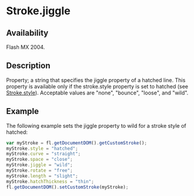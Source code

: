 # Stroke.jiggle

## Availability

Flash MX 2004.

## Description

Property; a string that specifies the jiggle property of a hatched line. This property is available only if the stroke.style property is set to hatched (see [Stroke.style](../Stroke_object/Stroke20.md)). Acceptable values are "none", "bounce", "loose", and "wild".

## Example

The following example sets the jiggle property to wild for a stroke style of hatched:

```javascript
var myStroke = fl.getDocumentDOM().getCustomStroke();
myStroke.style = "hatched";
myStroke.curve = "straight";
myStroke.space = "close";
myStroke.jiggle = "wild";
myStroke.rotate = "free";
myStroke.length = "slight";
myStroke.hatchThickness = "thin";
fl.getDocumentDOM().setCustomStroke(myStroke);
```
